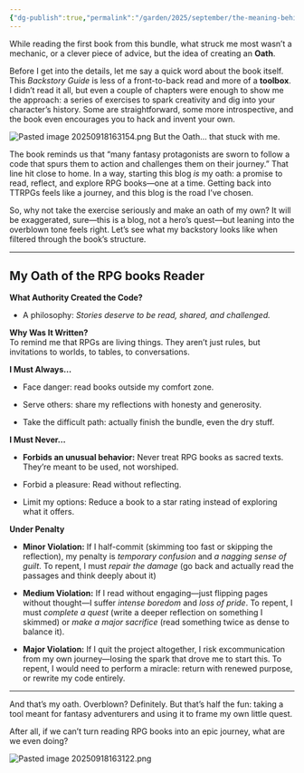 ```yaml
---
{"dg-publish":true,"permalink":"/garden/2025/september/the-meaning-behind-an-oath/","created":"2025-09-18T16:25:28.627+02:00","updated":"2025-09-18T16:32:06.340+02:00"}
---
```




While reading the first book from this bundle, what struck me most wasn’t a mechanic, or a clever piece of advice, but the idea of creating an **Oath**.

Before I get into the details, let me say a quick word about the book itself. This _Backstory Guide_ is less of a front-to-back read and more of a **toolbox**. I didn’t read it all, but even a couple of chapters were enough to show me the approach: a series of exercises to spark creativity and dig into your character’s history. Some are straightforward, some more introspective, and the book even encourages you to hack and invent your own.

![Pasted image 20250918163154.png](/img/user/Pasted%20image%2020250918163154.png)
But the Oath… that stuck with me.

The book reminds us that “many fantasy protagonists are sworn to follow a code that spurs them to action and challenges them on their journey.” That line hit close to home. In a way, starting this blog _is_ my oath: a promise to read, reflect, and explore RPG books—one at a time. Getting back into TTRPGs feels like a journey, and this blog is the road I’ve chosen.

So, why not take the exercise seriously and make an oath of my own? It will be exaggerated, sure—this is a blog, not a hero’s quest—but leaning into the overblown tone feels right. Let’s see what my backstory looks like when filtered through the book’s structure.

---

## My Oath of the RPG books Reader

**What Authority Created the Code?**

- A philosophy: _Stories deserve to be read, shared, and challenged._
    

**Why Was It Written?**  
To remind me that RPGs are living things. They aren’t just rules, but invitations to worlds, to tables, to conversations.

**I Must Always…**

- Face danger: read books outside my comfort zone.
    
- Serve others: share my reflections with honesty and generosity.
    
- Take the difficult path: actually finish the bundle, even the dry stuff.
    

**I Must Never…**

- **Forbids an unusual behavior:** Never treat RPG books as sacred texts. They’re meant to be used, not worshiped.
    
- Forbid a pleasure: Read without reflecting.
    
- Limit my options: Reduce a book to a star rating instead of exploring what it offers.
    

**Under Penalty**

- **Minor Violation:** If I half-commit (skimming too fast or skipping the reflection), my penalty is _temporary confusion_ and _a nagging sense of guilt_. To repent, I must _repair the damage_ (go back and actually read the passages and think deeply about it)
    
- **Medium Violation:** If I read without engaging—just flipping pages without thought—I suffer _intense boredom_ and _loss of pride_. To repent, I must _complete a quest_ (write a deeper reflection on something I skimmed) or _make a major sacrifice_ (read something twice as dense to balance it).
    
- **Major Violation:** If I quit the project altogether, I risk excommunication from my own journey—losing the spark that drove me to start this. To repent, I would need to perform a miracle: return with renewed purpose, or rewrite my code entirely.
    

---

And that’s my oath. Overblown? Definitely. But that’s half the fun: taking a tool meant for fantasy adventurers and using it to frame my own little quest.

After all, if we can’t turn reading RPG books into an epic journey, what are we even doing?

![Pasted image 20250918163122.png](/img/user/Pasted%20image%2020250918163122.png)